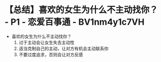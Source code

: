 # 【总结】喜欢的女生为什么不主动找你？ - P1 - 恋爱百事通 - BV1nm4y1c7VH

-   喜欢的女生为什么不主动找你？
    1.  过于主动会让女生失去主动性
    2.  适当克制自己的主动，让对方有机会主动联系你
    3.  不要过度追求，否则会让对方反感